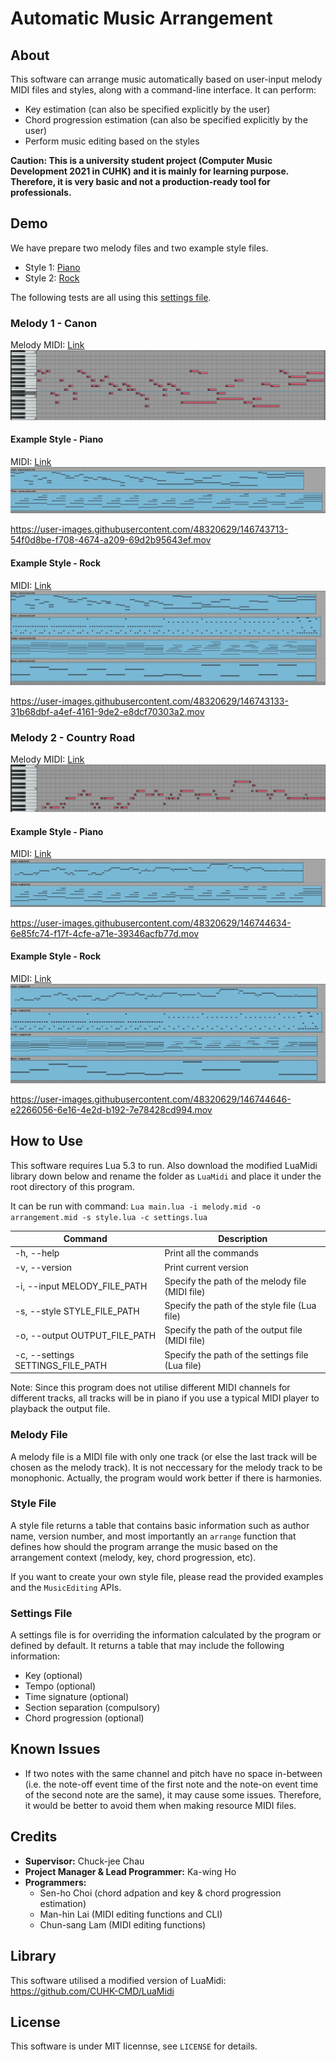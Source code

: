 # Automatic Music Arrangement

## About
This software can arrange music automatically based on user-input melody MIDI files and styles, along with a command-line interface. It can perform:
- Key estimation (can also be specified explicitly by the user)
- Chord progression estimation (can also be specified explicitly by the user)
- Perform music editing based on the styles

<b>Caution: This is a university student project (Computer Music Development 2021 in CUHK) and it is mainly for learning purpose. Therefore, it is very basic and not a production-ready tool for professionals.</b>

## Demo
We have prepare two melody files and two example style files.
- Style 1: [Piano](example-style-piano.lua)
- Style 2: [Rock](example-style-rock.lua)

The following tests are all using this [settings file](test-settings.lua).

### Melody 1 - Canon
Melody MIDI: [Link](Demo/canon-melody.mid)
![](Demo/canon-melody.png)

#### Example Style - Piano
MIDI: [Link](Demo/canon-piano.mid)
![](Demo/canon-piano.png)

https://user-images.githubusercontent.com/48320629/146743713-54f0d8be-f708-4674-a209-69d2b95643ef.mov


#### Example Style - Rock
MIDI: [Link](Demo/canon-rock.mid)
![](Demo/canon-rock.png)

https://user-images.githubusercontent.com/48320629/146743133-31b68dbf-a4ef-4161-9de2-e8dcf70303a2.mov

### Melody 2 - Country Road
Melody MIDI: [Link](Demo/country-road-melody.mid)
![](Demo/country-road-melody.png)

#### Example Style - Piano
MIDI: [Link](Demo/country-road-piano.mid)
![](Demo/country-road-piano.png)

https://user-images.githubusercontent.com/48320629/146744634-6e85fc74-f17f-4cfe-a71e-39346acfb77d.mov

#### Example Style - Rock
MIDI: [Link](Demo/country-road-rock.mid)
![](Demo/country-road-rock.png)

https://user-images.githubusercontent.com/48320629/146744646-e2266056-6e16-4e2d-b192-7e78428cd994.mov

## How to Use
This software requires Lua 5.3 to run. Also download the modified LuaMidi library down below and rename the folder as `LuaMidi` and place it under the root directory of this program.

It can be run with command: `Lua main.lua -i melody.mid -o arrangement.mid -s style.lua -c settings.lua`

| Command | Description |
| --- |---| 
| -h, --help | Print all the commands |
| -v, --version | Print current version |
| -i, --input MELODY_FILE_PATH | Specify the path of the melody file (MIDI file) |
| -s, --style STYLE_FILE_PATH | Specify the path of the style file (Lua file) |
| -o, --output OUTPUT_FILE_PATH | Specify the path of the output file (MIDI file) |
| -c, --settings SETTINGS_FILE_PATH | Specify the path of the settings file (Lua file) 

Note: Since this program does not utilise different MIDI channels for different tracks, all tracks will be in piano if you use a typical MIDI player to playback the output file.

### Melody File
A melody file is a MIDI file with only one track (or else the last track will be chosen as the melody track). It is not neccessary for the melody track to be monophonic. Actually, the program would work better if there is harmonies.

### Style File
A style file returns a table that contains basic information such as author name, version number, and most importantly an `arrange` function that defines how should the program arrange the music based on the arrangement context (melody, key, chord progression, etc).

If you want to create your own style file, please read the provided examples and the `MusicEditing` APIs.

### Settings File
A settings file is
for overriding the information calculated by the program or defined by default. It returns a table that may include the following information:
- Key (optional)
- Tempo (optional)
- Time signature (optional)
- Section separation (compulsory)
- Chord progression (optional)

## Known Issues
- If two notes with the same channel and pitch have no space in-between (i.e. the note-off event time of the first note and the note-on event time of the second note are the same), it may cause some issues. Therefore, it would be better to avoid them when making resource MIDI files.


## Credits
- <b>Supervisor:</b> Chuck-jee Chau
- <b>Project Manager & Lead Programmer:</b>	Ka-wing Ho
- <b>Programmers:</b>
  - Sen-ho Choi (chord adpation and key & chord progression estimation)
  - Man-hin Lai (MIDI editing functions and CLI)
  - Chun-sang Lam (MIDI editing functions)

## Library
This software utilised a modified version of LuaMidi: https://github.com/CUHK-CMD/LuaMidi

## License
This software is under MIT licennse, see `LICENSE` for details.

